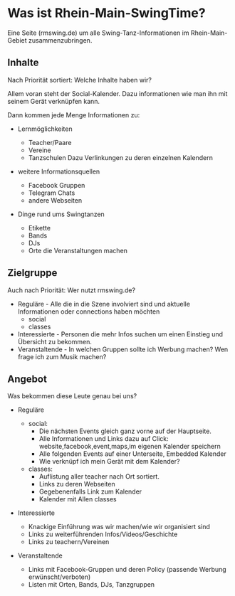 # Was ist Rhein-Main-SwingTime?

Eine Seite (rmswing.de) um alle Swing-Tanz-Informationen im Rhein-Main-Gebiet zusammenzubringen.

## Inhalte

Nach Priorität sortiert: Welche Inhalte haben wir?

Allem voran steht der Social-Kalender.
Dazu informationen wie man ihn mit seinem Gerät verknüpfen kann.

Dann kommen jede Menge Informationen zu:
* Lernmöglichkeiten
  * Teacher/Paare
  * Vereine
  * Tanzschulen
  Dazu Verlinkungen zu deren einzelnen Kalendern

* weitere Informationsquellen
  * Facebook Gruppen
  * Telegram Chats
  * andere Webseiten

* Dinge rund ums Swingtanzen
  * Etikette 
  * Bands
  * DJs
  * Orte die Veranstaltungen machen


## Zielgruppe

Auch nach Priorität: Wer nutzt rmswing.de?

* Reguläre - Alle die in die Szene involviert sind und aktuelle Informationen oder connections haben möchten
  * social
  * classes
* Interessierte - Personen die mehr Infos suchen um einen Einstieg und Übersicht zu bekommen.
* Veranstaltende - In welchen Gruppen sollte ich Werbung machen? Wen frage ich zum Musik machen?


## Angebot

Was bekommen diese Leute genau bei uns?

* Reguläre
  * social:
    * Die nächsten Events gleich ganz vorne auf der Hauptseite.
    * Alle Informationen und Links dazu auf Click: website,facebook,event,maps,im eigenen Kalender speichern
    * Alle folgenden Events auf einer Unterseite, Embedded Kalender
    * Wie verknüpf ich mein Gerät mit dem Kalender?
  * classes:
    * Auflistung aller teacher nach Ort sortiert.
    * Links zu deren Webseiten
    * Gegebenenfalls Link zum Kalender
    * Kalender mit Allen classes

* Interessierte
  * Knackige Einführung was wir machen/wie wir organisiert sind
  * Links zu weiterführenden Infos/Videos/Geschichte
  * Links zu teachern/Vereinen

* Veranstaltende
  * Links mit Facebook-Gruppen und deren Policy (passende Werbung erwünscht/verboten)
  * Listen mit Orten, Bands, DJs, Tanzgruppen

